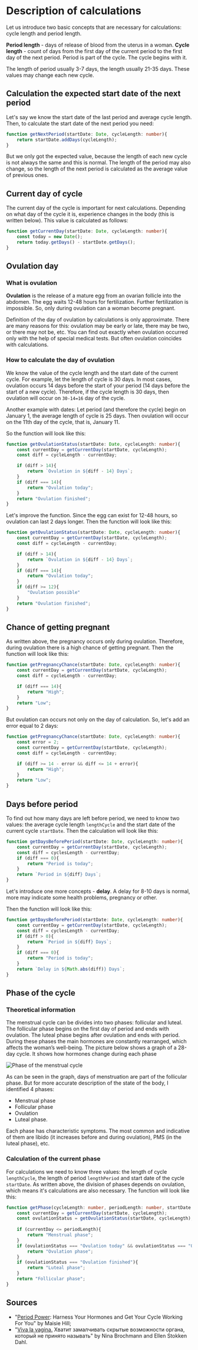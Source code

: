 # Description of calculations

Let us introduce two basic concepts that are necessary for calculations: cycle length and period length.

__Period length__ - days of release of blood from the uterus in a woman.
__Cycle length__ - count of days from the first day of the current period to the first day of the next period. Period is part of the cycle. The cycle begins with it.

The length of period usually 3-7 days, the length usually 21-35 days. These values may change each new cycle.

## Calculation the expected start date of the next period

Let's say we know the start date of the last period and average cycle length. Then, to calculate the start date of the next period you need:

```ts
function getNextPeriod(startDate: Date, cycleLength: number){
    return startDate.addDays(cycleLength);
}
```

But we only got the expected value, because the length of each new cycle is not always the same and this is normal. The length of the period may also change, so the length of the next period is calculated as the average value of previous ones.

## Current day of cycle

The current day of the cycle is important for next calculations. Depending on what day of the cycle it is, experience changes in the body (this is written below). This value is calculated as follows:

```ts
function getCurrentDay(startDate: Date, cycleLength: number){
    const today = new Date();
    return today.getDays() - startDate.getDays();
}
```

## Ovulation day

### What is ovulation

__Ovulation__ is the release of a mature egg from an ovarian follicle into the abdomen. The egg waits 12-48 hours for fertilization. Further fertilization is impossible. So, only during ovulation can a woman become pregnant.

Definition of the day of ovulation by calculations is only approximate. There are many reasons for this: ovulation may be early or late, there may be two, or there may not be, etc. You can find out exactly when ovulation occurred only with the help of special medical tests. But often ovulation coincides with calculations.

### How to calculate the day of ovulation

We know the value of the cycle length and the start date of the current cycle. For example, let the length of cycle is 30 days. In most cases, ovulation occurs 14 days before the start of your period (14 days before the start of a new cycle). Therefore, if the cycle length is 30 days, then ovulation will occur on ```30-14=16``` day of the cycle.

Another example with dates:
Let period (and therefore the cycle) begin on January 1, the average length of cycle is 25 days. Then ovulation will occur on the 11th day of the cycle, that is, January 11.

So the function will look like this:

```ts
function getOvulationStatus(startDate: Date, cycleLength: number){
    const currentDay = getCurrentDay(startDate, cycleLength);
    const diff = cycleLength - currentDay;

    if (diff > 14){
        return `Ovulation in ${diff - 14} Days`;
    }
    if (diff === 14){
        return "Ovulation today";
    }
    return "Ovulation finished";
}
```

Let's improve the function. Since the egg can exist for 12-48 hours, so ovulation can last 2 days longer. Then the function will look like this:

```ts
function getOvulationStatus(startDate: Date, cycleLength: number){
    const currentDay = getCurrentDay(startDate, cycleLength);
    const diff = cycleLength - currentDay;

    if (diff > 14){
        return `Ovulation in ${diff - 14} Days`;
    }
    if (diff === 14){
        return "Ovulation today";
    }
    if (diff >= 12){
        "Ovulation possible"
    }
    return "Ovulation finished";
}
```

## Chance of getting pregnant

As written above, the pregnancy occurs only during ovulation. Therefore, during ovulation there is a high chance of getting pregnant. Then the function will look like this:

```ts
function getPregnancyChance(startDate: Date, cycleLength: number){
    const currentDay = getCurrentDay(startDate, cycleLength);
    const diff = cycleLength - currentDay;

    if (diff === 14){
        return "High";
    }
    return "Low";
}
```

But ovulation can occurs not only on the day of calculation. So, let's add an error equal to 2 days:

```ts
function getPregnancyChance(startDate: Date, cycleLength: number){
    const error = 2;
    const currentDay = getCurrentDay(startDate, cycleLength);
    const diff = cycleLength - currentDay;

    if (diff >= 14 - error && diff <= 14 + error){
        return "High";
    }
    return "Low";
}
```

## Days before period

To find out how many days are left before period, we need to know two values: the average cycle length ```lengthCycle``` and the start date of the current cycle ```startDate```. Then the calculation will look like this:

```ts
function getDaysBeforePeriod(startDate: Date, cycleLength: number){
    const currentDay = getCurrentDay(startDate, cycleLength);
    const diff = cyclesLength - currentDay;
    if (diff === 0){
        return "Period is today";
    }
    return `Period in ${diff} Days`;
}
```

Let's introduce one more concepts - __delay__. A delay for 8-10 days is normal, more may indicate some health problems, pregnancy or other.

Then the function will look like this:

```ts
function getDaysBeforePeriod(startDate: Date, cycleLength: number){
    const currentDay = getCurrentDay(startDate, cycleLength);
    const diff = cyclesLength - currentDay;
    if (diff > 0){
        return `Period in ${diff} Days`;
    }
    if (diff === 0){
        return "Period is today";
    }
    return `Delay in ${Math.abs(diff)} Days`;
}
```

## Phase of the cycle

### Theoretical information

The menstrual cycle can be divides into two phases: follicular and luteal. The follicular phase begins on the first day of period and ends with ovulation. The luteal phase begins after ovulation and ends with period. During these phases the main hormones are constantly rearranged, which affects the woman’s well-being. The picture below shows a graph of a 28-day cycle. It shows how hormones change during each phase

![Phase of the menstrual cycle](https://crh.ucsf.edu/media/2021/09/graph-Menstrual_Cycle.png)

As can be seen in the graph, days of menstruation are part of the follicular phase. But for more accurate description of the state of the body, I identified 4 phases:

- Menstrual phase
- Follicular phase
- Ovulation
- Luteal phase.

Each phase has characteristic symptoms. The most common and indicative of them are libido (it increases before and during ovulation), PMS (in the luteal phase), etc.

### Calculation of the current phase

For calculations we need to know three values: the length of cycle ```lengthCycle```, the length of period ```lengthPeriod``` and start date of the cycle ```startDate```. As written above, the division of phases depends on ovulation, which means it's calculations are also necessary. The function will look like this:

```ts
function getPhase(cycleLength: number, periodLength: number, startDate: Date){
    const currentDay = getCurrentDay(startDate, cycleLength);
    const ovulationStatus = getOvulationStatus(startDate, cycleLength);
    
    if (currentDay <= periodLength){
        return "Menstrual phase";
    }
    if (ovulationStatus === "Ovulation today" && ovulationStatus === "Ovulation possible"){
        return "Ovulation phase";
    }
    if (ovulationStatus === "Ovulation finished"){
        return "Luteal phase";
    }
    return "Follicular phase";
}
```

## Sources

- "[Period Power](https://www.amazon.com/Period-Power-Harness-Hormones-Working/dp/147296361X): Harness Your Hormones and Get Your Cycle Working For You" by Maisie Hill;
- "[Viva la vagina.](https://www.litres.ru/book/nina-brokmann/viva-la-vagina-hvatit-zamalchivat-skrytye-vozmozhnosti-organ-31217415/) Хватит замалчивать скрытые возможности органа, который не принято называть" by Nina Brochmann and Ellen Stokken Dahl.
